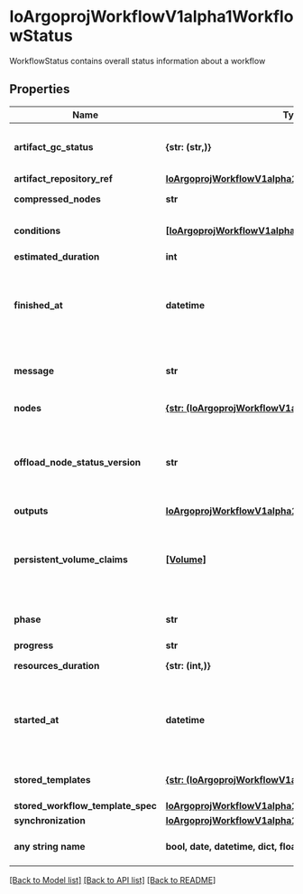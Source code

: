 # IoArgoprojWorkflowV1alpha1WorkflowStatus

WorkflowStatus contains overall status information about a workflow

## Properties
Name | Type | Description | Notes
------------ | ------------- | ------------- | -------------
**artifact_gc_status** | **{str: (str,)}** | ArtifactGCStatus maintains the status of Artifact Garbage Collection per ArtifactGCStrategy | [optional] 
**artifact_repository_ref** | [**IoArgoprojWorkflowV1alpha1ArtifactRepositoryRefStatus**](IoArgoprojWorkflowV1alpha1ArtifactRepositoryRefStatus.md) |  | [optional] 
**compressed_nodes** | **str** | Compressed and base64 decoded Nodes map | [optional] 
**conditions** | [**[IoArgoprojWorkflowV1alpha1Condition]**](IoArgoprojWorkflowV1alpha1Condition.md) | Conditions is a list of conditions the Workflow may have | [optional] 
**estimated_duration** | **int** | EstimatedDuration in seconds. | [optional] 
**finished_at** | **datetime** | Time is a wrapper around time.Time which supports correct marshaling to YAML and JSON.  Wrappers are provided for many of the factory methods that the time package offers. | [optional] 
**message** | **str** | A human readable message indicating details about why the workflow is in this condition. | [optional] 
**nodes** | [**{str: (IoArgoprojWorkflowV1alpha1NodeStatus,)}**](IoArgoprojWorkflowV1alpha1NodeStatus.md) | Nodes is a mapping between a node ID and the node&#39;s status. | [optional] 
**offload_node_status_version** | **str** | Whether on not node status has been offloaded to a database. If exists, then Nodes and CompressedNodes will be empty. This will actually be populated with a hash of the offloaded data. | [optional] 
**outputs** | [**IoArgoprojWorkflowV1alpha1Outputs**](IoArgoprojWorkflowV1alpha1Outputs.md) |  | [optional] 
**persistent_volume_claims** | [**[Volume]**](Volume.md) | PersistentVolumeClaims tracks all PVCs that were created as part of the io.argoproj.workflow.v1alpha1. The contents of this list are drained at the end of the workflow. | [optional] 
**phase** | **str** | Phase a simple, high-level summary of where the workflow is in its lifecycle. | [optional] 
**progress** | **str** | Progress to completion | [optional] 
**resources_duration** | **{str: (int,)}** | ResourcesDuration is the total for the workflow | [optional] 
**started_at** | **datetime** | Time is a wrapper around time.Time which supports correct marshaling to YAML and JSON.  Wrappers are provided for many of the factory methods that the time package offers. | [optional] 
**stored_templates** | [**{str: (IoArgoprojWorkflowV1alpha1Template,)}**](IoArgoprojWorkflowV1alpha1Template.md) | StoredTemplates is a mapping between a template ref and the node&#39;s status. | [optional] 
**stored_workflow_template_spec** | [**IoArgoprojWorkflowV1alpha1WorkflowSpec**](IoArgoprojWorkflowV1alpha1WorkflowSpec.md) |  | [optional] 
**synchronization** | [**IoArgoprojWorkflowV1alpha1SynchronizationStatus**](IoArgoprojWorkflowV1alpha1SynchronizationStatus.md) |  | [optional] 
**any string name** | **bool, date, datetime, dict, float, int, list, str, none_type** | any string name can be used but the value must be the correct type | [optional]

[[Back to Model list]](../README.md#documentation-for-models) [[Back to API list]](../README.md#documentation-for-api-endpoints) [[Back to README]](../README.md)


